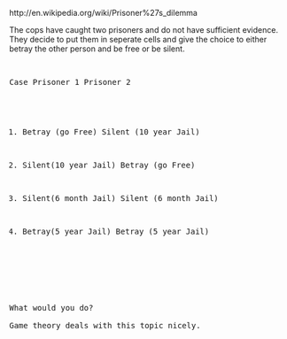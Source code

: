 <html><body><p>http://en.wikipedia.org/wiki/Prisoner%27s_dilemma



The cops have caught two prisoners and do not have sufficient evidence. They decide to put them in seperate cells and give the choice to either betray the other person and be free or be silent.



</p><pre>

Case  Prisoner 1           Prisoner 2

1)    Betray (go Free)     Silent (10 year Jail)

2)    Silent(10 year Jail) Betray (go Free)

3)    Silent(6 month Jail)  Silent (6 month Jail)

4)    Betray(5 year Jail)  Betray (5 year Jail)

<pre>



What would you do? 

Game theory deals with this topic nicely.</pre></pre></body></html>